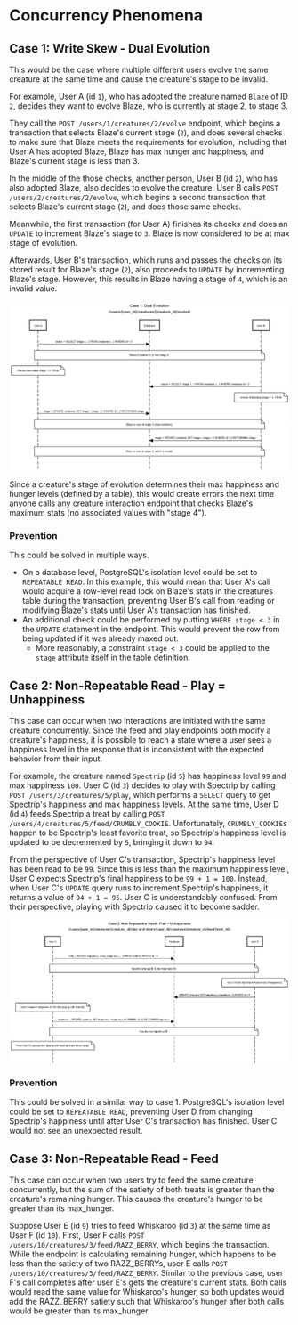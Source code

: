 # Concurrency Phenomena

## Case 1: Write Skew - Dual Evolution
This would be the case where multiple different users evolve the same creature at the same time and cause the creature's stage to be invalid.

For example, User A (id `1`), who has adopted the creature named `Blaze` of ID `2`, decides they want to evolve Blaze, who is currently at stage 2, to stage 3.

They call the `POST /users/1/creatures/2/evolve` endpoint, which begins a transaction that selects Blaze's current stage (`2`), and does several checks to make sure that Blaze meets the requirements for evolution, including that User A has adopted Blaze, Blaze has max hunger and happiness, and Blaze's current stage is less than 3.

In the middle of the those checks, another person, User B (id `2`), who has also adopted Blaze, also decides to evolve the creature. User B calls `POST /users/2/creatures/2/evolve`, which begins a second transaction that selects Blaze's current stage (`2`), and does those same checks.

Meanwhile, the first transaction (for User A) finishes its checks and does an `UPDATE` to increment Blaze's stage to `3`. Blaze is now considered to be at max stage of evolution.

Afterwards, User B's transaction, which runs and passes the checks on its stored result for Blaze's stage (`2`), also proceeds to `UPDATE` by incrementing Blaze's stage. However, this results in Blaze having a stage of `4`, which is an invalid value.

![Sequence diagram for case 1](case1_concurrency.png)

Since a creature's stage of evolution determines their max happiness and hunger levels (defined by a table), this would create errors the next time anyone calls any creature interaction endpoint that checks Blaze's maximum stats (no associated values with "stage 4").

### Prevention
This could be solved in multiple ways.
- On a database level, PostgreSQL's isolation level could be set to `REPEATABLE READ`. In this example, this would mean that User A's call would acquire a row-level read lock on Blaze's stats in the creatures table during the transaction, preventing User B's call from reading or modifying Blaze's stats until User A's transaction has finished.
- An additional check could be performed by putting `WHERE stage < 3` in the `UPDATE` statement in the endpoint. This would prevent the row from being updated if it was already maxed out.
  - More reasonably, a constraint `stage < 3` could be applied to the `stage` attribute itself in the table definition.

## Case 2: Non-Repeatable Read - Play = Unhappiness
This case can occur when two interactions are initiated with the same creature concurrently. Since the feed and play endpoints both modify a creature's happiness, it is possible to reach a state where a user sees a happiness level in the response that is inconsistent with the expected behavior from their input.

For example, the creature named `Spectrip` (id  `5`) has happiness level `99` and max happiness `100`. User C (id `3`) decides to play with Spectrip by calling `POST /users/3/creatures/5/play`, which performs a `SELECT` query to get Spectrip's happiness and max happiness levels. At the same time, User D (id `4`) feeds Spectrip a treat by calling `POST /users/4/creatures/5/feed/CRUMBLY_COOKIE`. Unfortunately, `CRUMBLY_COOKIE`s happen to be Spectrip's least favorite treat, so Spectrip's happiness level is updated to be decremented by `5`, bringing it down to `94`.

From the perspective of User C's transaction, Spectrip's happiness level has been read to be `99`. Since this is less than the maximum happiness level, User C expects Spectrip's final happiness to be `99 + 1 = 100`. Instead, when User C's `UPDATE` query runs to increment Spectrip's happiness, it returns a value of `94 + 1 = 95`. User C is understandably confused. From their perspective, playing with Spectrip caused it to become sadder.

![Sequence diagram for case 2](case2_concurrency.png)

### Prevention
This could be solved in a similar way to case 1. PostgreSQL's isolation level could be set to `REPEATABLE READ`, preventing User D from changing Spectrip's happiness until after User C's transaction has finished. User C would not see an unexpected result.

## Case 3: Non-Repeatable Read - Feed
This case can occur when two users try to feed the same creature concurrently, but the sum of the satiety of both treats is greater than the creature's remaining hunger. This causes the creature's hunger to be greater than its max_hunger.

Suppose User E (id `9`) tries to feed Whiskaroo (id `3`) at the same time as User F (id `10`). First, User F calls `POST /users/10/creatures/3/feed/RAZZ_BERRY`, which begins the transaction. While the endpoint is calculating remaining hunger, which happens to be less than the satiety of two RAZZ_BERRYs, user E calls `POST /users/10/creatures/3/feed/RAZZ_BERRY`. Similar to the previous case, user F's call completes after user E's gets the creature's current stats. 
Both calls would read the same value for Whiskaroo's hunger, so both updates would add the RAZZ_BERRY satiety such that Whiskaroo's hunger after both calls would be greater than its max_hunger.

